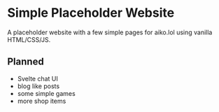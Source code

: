 # Simple Placeholder Website

A placeholder website with a few simple pages for aiko.lol using vanilla HTML/CSS/JS.

## Planned
- Svelte chat UI 
- blog like posts
- some simple games
- more shop items